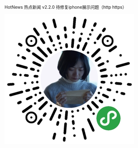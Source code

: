 HotNews 热点新闻
v2.2.0
待修复iphone展示问题（http https）

![Image text](https://github.com/dooonabe/HotNews/blob/master/wx.jpg)
